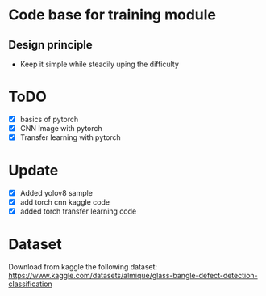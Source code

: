 # Code base for training module

## Design principle
- Keep it simple while steadily uping the difficulty

# ToDO
- [x] basics of pytorch
- [x] CNN Image with pytorch
- [x] Transfer learning with pytorch

# Update
- [x] Added yolov8 sample
- [x] add torch cnn kaggle code
- [x] added torch transfer learning code

# Dataset
Download from kaggle the following dataset:
https://www.kaggle.com/datasets/almique/glass-bangle-defect-detection-classification